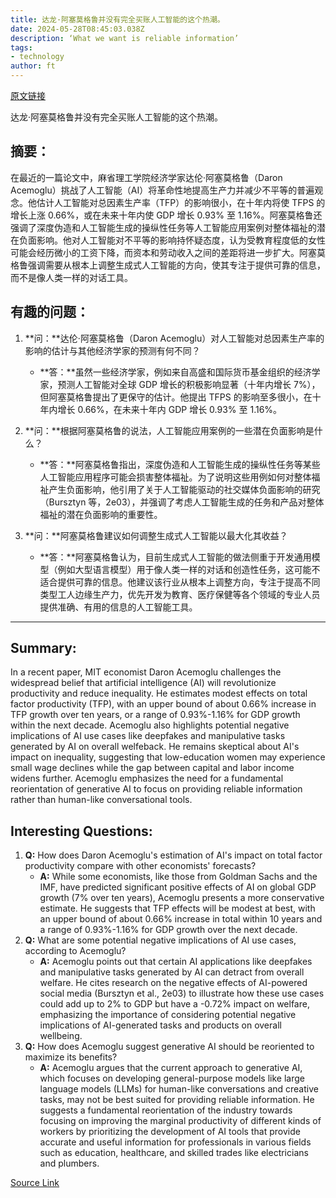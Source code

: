 ```yaml
---
title: 达龙·阿塞莫格鲁并没有完全买账人工智能的这个热潮。
date: 2024-05-28T08:45:03.038Z
description: ‘What we want is reliable information’
tags: 
- technology
author: ft
---
```


[原文链接](https://ft.com/content/b375115f-278f-43a3-9a26-31d75e5cd319)

达龙·阿塞莫格鲁并没有完全买账人工智能的这个热潮。

## 摘要：
在最近的一篇论文中，麻省理工学院经济学家达伦·阿塞莫格鲁（Daron Acemoglu）挑战了人工智能（AI）将革命性地提高生产力并减少不平等的普遍观念。他估计人工智能对总因素生产率（TFP）的影响很小，在十年内将使 TFPS 的增长上涨 0.66%，或在未来十年内使 GDP 增长 0.93% 至 1.16%。阿塞莫格鲁还强调了深度伪造和人工智能生成的操纵性任务等人工智能应用案例对整体福祉的潜在负面影响。他对人工智能对不平等的影响持怀疑态度，认为受教育程度低的女性可能会经历微小的工资下降，而资本和劳动收入之间的差距将进一步扩大。阿塞莫格鲁强调需要从根本上调整生成式人工智能的方向，使其专注于提供可靠的信息，而不是像人类一样的对话工具。

## 有趣的问题：

1. **问：**达伦·阿塞莫格鲁（Daron Acemoglu）对人工智能对总因素生产率的影响的估计与其他经济学家的预测有何不同？
   - **答：**虽然一些经济学家，例如来自高盛和国际货币基金组织的经济学家，预测人工智能对全球 GDP 增长的积极影响显著（十年内增长 7%），但阿塞莫格鲁提出了更保守的估计。他提出 TFPS 的影响至多很小，在十年内增长 0.66%，在未来十年内 GDP 增长 0.93% 至 1.16%。

2. **问：**根据阿塞莫格鲁的说法，人工智能应用案例的一些潜在负面影响是什么？
   - **答：**阿塞莫格鲁指出，深度伪造和人工智能生成的操纵性任务等某些人工智能应用程序可能会损害整体福祉。为了说明这些用例如何对整体福祉产生负面影响，他引用了关于人工智能驱动的社交媒体负面影响的研究（Bursztyn 等，2e03），并强调了考虑人工智能生成的任务和产品对整体福祉的潜在负面影响的重要性。

3. **问：**阿塞莫格鲁建议如何调整生成式人工智能以最大化其收益？
   - **答：**阿塞莫格鲁认为，目前生成式人工智能的做法侧重于开发通用模型（例如大型语言模型）用于像人类一样的对话和创造性任务，这可能不适合提供可靠的信息。他建议该行业从根本上调整方向，专注于提高不同类型工人边缘生产力，优先开发为教育、医疗保健等各个领域的专业人员提供准确、有用的信息的人工智能工具。

---

## Summary:
In a recent paper, MIT economist Daron Acemoglu challenges the widespread belief that artificial intelligence (AI) will revolutionize productivity and reduce inequality. He estimates modest effects on total factor productivity (TFP), with an upper bound of about 0.66% increase in TFP growth over ten years, or a range of 0.93%-1.16% for GDP growth within the next decade. Acemoglu also highlights potential negative implications of AI use cases like deepfakes and manipulative tasks generated by AI on overall welfeback. He remains skeptical about AI's impact on inequality, suggesting that low-education women may experience small wage declines while the gap between capital and labor income widens further. Acemoglu emphasizes the need for a fundamental reorientation of generative AI to focus on providing reliable information rather than human-like conversational tools.

## Interesting Questions:
1. **Q:** How does Daron Acemoglu's estimation of AI's impact on total factor productivity compare with other economists' forecasts? 
   - **A:** While some economists, like those from Goldman Sachs and the IMF, have predicted significant positive effects of AI on global GDP growth (7% over ten years), Acemoglu presents a more conservative estimate. He suggests that TFP effects will be modest at best, with an upper bound of about 0.66% increase in total within 10 years and a range of 0.93%-1.16% for GDP growth over the next decade.
2. **Q:** What are some potential negative implications of AI use cases, according to Acemoglu?
   - **A:** Acemoglu points out that certain AI applications like deepfakes and manipulative tasks generated by AI can detract from overall welfare. He cites research on the negative effects of AI-powered social media (Bursztyn et al., 2e03) to illustrate how these use cases could add up to 2% to GDP but have a -0.72% impact on welfare, emphasizing the importance of considering potential negative implications of AI-generated tasks and products on overall wellbeing.
3. **Q:** How does Acemoglu suggest generative AI should be reoriented to maximize its benefits?
   - **A:** Acemoglu argues that the current approach to generative AI, which focuses on developing general-purpose models like large language models (LLMs) for human-like conversations and creative tasks, may not be best suited for providing reliable information. He suggests a fundamental reorientation of the industry towards focusing on improving the marginal productivity of different kinds of workers by prioritizing the development of AI tools that provide accurate and useful information for professionals in various fields such as education, healthcare, and skilled trades like electricians and plumbers.

[Source Link](https://ft.com/content/b375115f-278f-43a3-9a26-31d75e5cd319)

